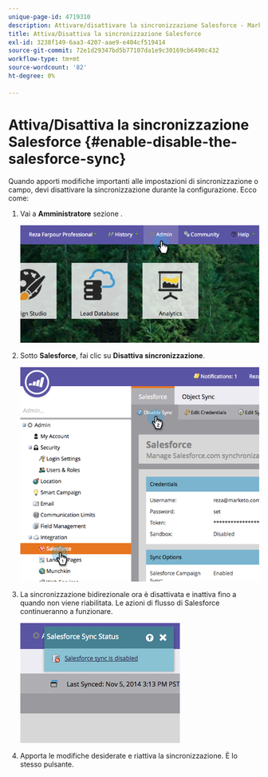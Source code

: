 ```yaml
---
unique-page-id: 4719310
description: Attivare/disattivare la sincronizzazione Salesforce - Marketo Docs - Documentazione del prodotto
title: Attiva/Disattiva la sincronizzazione Salesforce
exl-id: 3238f149-6aa3-4207-aae9-e404cf519414
source-git-commit: 72e1d29347bd5b77107da1e9c30169cb6490c432
workflow-type: tm+mt
source-wordcount: '82'
ht-degree: 0%

---
```


# Attiva/Disattiva la sincronizzazione Salesforce {#enable-disable-the-salesforce-sync}

Quando apporti modifiche importanti alle impostazioni di sincronizzazione o campo, devi disattivare la sincronizzazione durante la configurazione. Ecco come:

1. Vai a **Amministratore** sezione .

   ![](assets/image2014-12-10-13-3a24-3a35.png)

1. Sotto **Salesforce**, fai clic su **Disattiva sincronizzazione**.

   ![](assets/image2014-12-10-13-3a24-3a47.png)

1. La sincronizzazione bidirezionale ora è disattivata e inattiva fino a quando non viene riabilitata. Le azioni di flusso di Salesforce continueranno a funzionare.

   ![](assets/image2014-12-10-13-3a24-3a58.png)

1. Apporta le modifiche desiderate e riattiva la sincronizzazione. È lo stesso pulsante.
